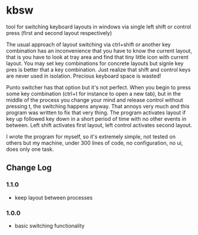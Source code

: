 # kbsw

tool for switching keyboard layouts in windows via single left shift or control press (first and second layout respectively)

The usual approach of layout switching via ctrl+shift or another key combination has an inconvenience that you have to know the current layout, that is you have to look at tray area and find that tiny little icon with current layout. You may set key combinations for concrete layouts but signle key pres is better that a key combination. Just realize that shift and control keys are never used in isolation. Precious keyboard space is wasted!

Punto switcher has that option but it's not perfect. When you begin to press some key combination (ctrl+t for instance to open a new tab), but in the middle of the process you change your mind and release control without pressing t, the switching happens anyway. That annoys very much and this program was written to fix that very thing. The program activates layout if key up followed key down in a short period of time with no other events in between. Left shift activates first layout, left control activates second layout.

I wrote the program for myself, so it's extremely simple, not tested on others but my machine, under 300 lines of code, no configuration, no ui, does only one task.

## Change Log

### 1.1.0
* keep layout between processes

### 1.0.0
* basic switching functionality

